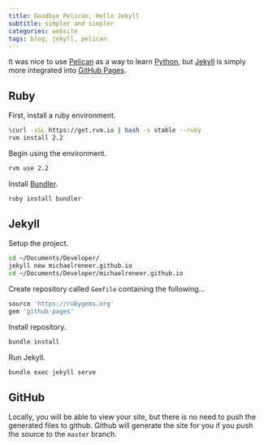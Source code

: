 ```yaml
---
title: Goodbye Pelican, Hello Jekyll
subtitle: simpler and simpler
categories: website
tags: blog, jekyll, pelican
---
```


It was nice to use [Pelican][] as a way to learn [Python][], but [Jekyll][] is
simply more integrated into [GitHub Pages][].

## Ruby

First, install a ruby environment.

~~~ bash
\curl -sSL https://get.rvm.io | bash -s stable --ruby
rvm install 2.2
~~~

Begin using the environment.

~~~ bash
rvm use 2.2
~~~

Install [Bundler][].

~~~ bash
ruby install bundler
~~~

## Jekyll

Setup the project.

~~~ bash
cd ~/Documents/Developer/
jekyll new michaelreneer.github.io
cd ~/Documents/Developer/michaelreneer.github.io
~~~

Create repository called `Gemfile` containing the following...

~~~ ruby
source 'https://rubygems.org'
gem 'github-pages'
~~~

Install repository.

~~~ bash
bundle install
~~~

Run Jekyll.

~~~ bash
bundle exec jekyll serve
~~~

## GitHub

Locally, you will be able to view your site, but there is no need to push the
generated files to github. Github will generate the site for you if you push
the source to the `master` branch.

[github pages]: http://pages.github.com "GitHub Pages"
[bundler]: http:// "Bundler"
[jekyll]: http://jekyllrb.com "Jekyll"
[pelican]: http://github.com/getpelican/pelican "Pelican"
[python]: http://www.python.org "Python"
